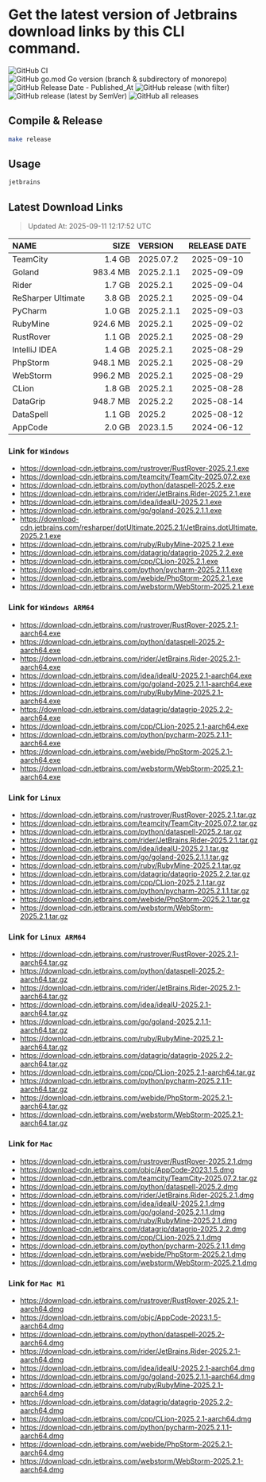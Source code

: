 # Get the latest version of Jetbrains download links by this CLI command.

![GitHub CI](https://github.com/designinlife/jetbrains/actions/workflows/ci.yml/badge.svg)
![GitHub go.mod Go version (branch & subdirectory of monorepo)](https://img.shields.io/github/go-mod/go-version/designinlife/jetbrains/master)
![GitHub Release Date - Published_At](https://img.shields.io/github/release-date/designinlife/jetbrains)
![GitHub release (with filter)](https://img.shields.io/github/v/release/designinlife/jetbrains)
![GitHub release (latest by SemVer)](https://img.shields.io/github/downloads/designinlife/jetbrains/v1.1.12/total)
![GitHub all releases](https://img.shields.io/github/downloads/designinlife/jetbrains/total)

## Compile & Release

```bash
make release
```

## Usage

```bash
jetbrains
```

## Latest Download Links

> Updated At: 2025-09-11 12:17:52 UTC

| NAME | SIZE | VERSION | RELEASE DATE |
| :-- | --: | :-- | :--: |
| TeamCity | 1.4 GB | 2025.07.2 | 2025-09-10 |
| Goland | 983.4 MB | 2025.2.1.1 | 2025-09-09 |
| Rider | 1.7 GB | 2025.2.1 | 2025-09-04 |
| ReSharper Ultimate | 3.8 GB | 2025.2.1 | 2025-09-04 |
| PyCharm | 1.0 GB | 2025.2.1.1 | 2025-09-03 |
| RubyMine | 924.6 MB | 2025.2.1 | 2025-09-02 |
| RustRover | 1.1 GB | 2025.2.1 | 2025-08-29 |
| IntelliJ IDEA | 1.4 GB | 2025.2.1 | 2025-08-29 |
| PhpStorm | 948.1 MB | 2025.2.1 | 2025-08-29 |
| WebStorm | 996.2 MB | 2025.2.1 | 2025-08-29 |
| CLion | 1.8 GB | 2025.2.1 | 2025-08-28 |
| DataGrip | 948.7 MB | 2025.2.2 | 2025-08-14 |
| DataSpell | 1.1 GB | 2025.2 | 2025-08-12 |
| AppCode | 2.0 GB | 2023.1.5 | 2024-06-12 |

### Link for `Windows`

* <https://download-cdn.jetbrains.com/rustrover/RustRover-2025.2.1.exe>
* <https://download-cdn.jetbrains.com/teamcity/TeamCity-2025.07.2.exe>
* <https://download-cdn.jetbrains.com/python/dataspell-2025.2.exe>
* <https://download-cdn.jetbrains.com/rider/JetBrains.Rider-2025.2.1.exe>
* <https://download-cdn.jetbrains.com/idea/ideaIU-2025.2.1.exe>
* <https://download-cdn.jetbrains.com/go/goland-2025.2.1.1.exe>
* <https://download-cdn.jetbrains.com/resharper/dotUltimate.2025.2.1/JetBrains.dotUltimate.2025.2.1.exe>
* <https://download-cdn.jetbrains.com/ruby/RubyMine-2025.2.1.exe>
* <https://download-cdn.jetbrains.com/datagrip/datagrip-2025.2.2.exe>
* <https://download-cdn.jetbrains.com/cpp/CLion-2025.2.1.exe>
* <https://download-cdn.jetbrains.com/python/pycharm-2025.2.1.1.exe>
* <https://download-cdn.jetbrains.com/webide/PhpStorm-2025.2.1.exe>
* <https://download-cdn.jetbrains.com/webstorm/WebStorm-2025.2.1.exe>

### Link for `Windows ARM64`

* <https://download-cdn.jetbrains.com/rustrover/RustRover-2025.2.1-aarch64.exe>
* <https://download-cdn.jetbrains.com/python/dataspell-2025.2-aarch64.exe>
* <https://download-cdn.jetbrains.com/rider/JetBrains.Rider-2025.2.1-aarch64.exe>
* <https://download-cdn.jetbrains.com/idea/ideaIU-2025.2.1-aarch64.exe>
* <https://download-cdn.jetbrains.com/go/goland-2025.2.1.1-aarch64.exe>
* <https://download-cdn.jetbrains.com/ruby/RubyMine-2025.2.1-aarch64.exe>
* <https://download-cdn.jetbrains.com/datagrip/datagrip-2025.2.2-aarch64.exe>
* <https://download-cdn.jetbrains.com/cpp/CLion-2025.2.1-aarch64.exe>
* <https://download-cdn.jetbrains.com/python/pycharm-2025.2.1.1-aarch64.exe>
* <https://download-cdn.jetbrains.com/webide/PhpStorm-2025.2.1-aarch64.exe>
* <https://download-cdn.jetbrains.com/webstorm/WebStorm-2025.2.1-aarch64.exe>

### Link for `Linux`

* <https://download-cdn.jetbrains.com/rustrover/RustRover-2025.2.1.tar.gz>
* <https://download-cdn.jetbrains.com/teamcity/TeamCity-2025.07.2.tar.gz>
* <https://download-cdn.jetbrains.com/python/dataspell-2025.2.tar.gz>
* <https://download-cdn.jetbrains.com/rider/JetBrains.Rider-2025.2.1.tar.gz>
* <https://download-cdn.jetbrains.com/idea/ideaIU-2025.2.1.tar.gz>
* <https://download-cdn.jetbrains.com/go/goland-2025.2.1.1.tar.gz>
* <https://download-cdn.jetbrains.com/ruby/RubyMine-2025.2.1.tar.gz>
* <https://download-cdn.jetbrains.com/datagrip/datagrip-2025.2.2.tar.gz>
* <https://download-cdn.jetbrains.com/cpp/CLion-2025.2.1.tar.gz>
* <https://download-cdn.jetbrains.com/python/pycharm-2025.2.1.1.tar.gz>
* <https://download-cdn.jetbrains.com/webide/PhpStorm-2025.2.1.tar.gz>
* <https://download-cdn.jetbrains.com/webstorm/WebStorm-2025.2.1.tar.gz>

### Link for `Linux ARM64`

* <https://download-cdn.jetbrains.com/rustrover/RustRover-2025.2.1-aarch64.tar.gz>
* <https://download-cdn.jetbrains.com/python/dataspell-2025.2-aarch64.tar.gz>
* <https://download-cdn.jetbrains.com/rider/JetBrains.Rider-2025.2.1-aarch64.tar.gz>
* <https://download-cdn.jetbrains.com/idea/ideaIU-2025.2.1-aarch64.tar.gz>
* <https://download-cdn.jetbrains.com/go/goland-2025.2.1.1-aarch64.tar.gz>
* <https://download-cdn.jetbrains.com/ruby/RubyMine-2025.2.1-aarch64.tar.gz>
* <https://download-cdn.jetbrains.com/datagrip/datagrip-2025.2.2-aarch64.tar.gz>
* <https://download-cdn.jetbrains.com/cpp/CLion-2025.2.1-aarch64.tar.gz>
* <https://download-cdn.jetbrains.com/python/pycharm-2025.2.1.1-aarch64.tar.gz>
* <https://download-cdn.jetbrains.com/webide/PhpStorm-2025.2.1-aarch64.tar.gz>
* <https://download-cdn.jetbrains.com/webstorm/WebStorm-2025.2.1-aarch64.tar.gz>

### Link for `Mac`

* <https://download-cdn.jetbrains.com/rustrover/RustRover-2025.2.1.dmg>
* <https://download-cdn.jetbrains.com/objc/AppCode-2023.1.5.dmg>
* <https://download-cdn.jetbrains.com/teamcity/TeamCity-2025.07.2.tar.gz>
* <https://download-cdn.jetbrains.com/python/dataspell-2025.2.dmg>
* <https://download-cdn.jetbrains.com/rider/JetBrains.Rider-2025.2.1.dmg>
* <https://download-cdn.jetbrains.com/idea/ideaIU-2025.2.1.dmg>
* <https://download-cdn.jetbrains.com/go/goland-2025.2.1.1.dmg>
* <https://download-cdn.jetbrains.com/ruby/RubyMine-2025.2.1.dmg>
* <https://download-cdn.jetbrains.com/datagrip/datagrip-2025.2.2.dmg>
* <https://download-cdn.jetbrains.com/cpp/CLion-2025.2.1.dmg>
* <https://download-cdn.jetbrains.com/python/pycharm-2025.2.1.1.dmg>
* <https://download-cdn.jetbrains.com/webide/PhpStorm-2025.2.1.dmg>
* <https://download-cdn.jetbrains.com/webstorm/WebStorm-2025.2.1.dmg>

### Link for `Mac M1`

* <https://download-cdn.jetbrains.com/rustrover/RustRover-2025.2.1-aarch64.dmg>
* <https://download-cdn.jetbrains.com/objc/AppCode-2023.1.5-aarch64.dmg>
* <https://download-cdn.jetbrains.com/python/dataspell-2025.2-aarch64.dmg>
* <https://download-cdn.jetbrains.com/rider/JetBrains.Rider-2025.2.1-aarch64.dmg>
* <https://download-cdn.jetbrains.com/idea/ideaIU-2025.2.1-aarch64.dmg>
* <https://download-cdn.jetbrains.com/go/goland-2025.2.1.1-aarch64.dmg>
* <https://download-cdn.jetbrains.com/ruby/RubyMine-2025.2.1-aarch64.dmg>
* <https://download-cdn.jetbrains.com/datagrip/datagrip-2025.2.2-aarch64.dmg>
* <https://download-cdn.jetbrains.com/cpp/CLion-2025.2.1-aarch64.dmg>
* <https://download-cdn.jetbrains.com/python/pycharm-2025.2.1.1-aarch64.dmg>
* <https://download-cdn.jetbrains.com/webide/PhpStorm-2025.2.1-aarch64.dmg>
* <https://download-cdn.jetbrains.com/webstorm/WebStorm-2025.2.1-aarch64.dmg>
